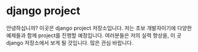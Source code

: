 # django project
안녕하십니까? 이곳은 django project 저장소입니다.
저는 초보 개발자이기에 다양한 예제들과 함께 project를 진행할 예정입니다.
여러분들은 저의 실력 향상을, 이 곳 django 저장소에서 보게 될 것입니다.
많은 관심 바랍니다.
